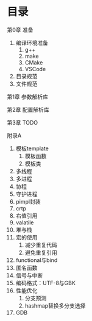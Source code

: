 # 目录

第0章 准备

1. 编译环境准备
   1. g++
   2. make
   3. CMake
   4. VSCode
2. 目录规范
3. 文件规范

第1章 参数解析库

第2章 配置解析库

第3章 TODO

附录A

1. 模板template
   1. 模板函数
   2. 模板类
2. 多线程
3. 多进程
4. 协程
5. 守护进程
6. pimpl封装
7. crtp
8. 右值引用
9. valatile
10. 堆与栈
11. 宏的使用
    1. 减少重复代码
    2. 避免重复引用
12. functional与bind
13. 匿名函数
14. 信号与中断
15. 编码格式：UTF-8与GBK
16. 性能优化
    1. 分支预测
    2. hashmap替换多分支选择
17. GDB
